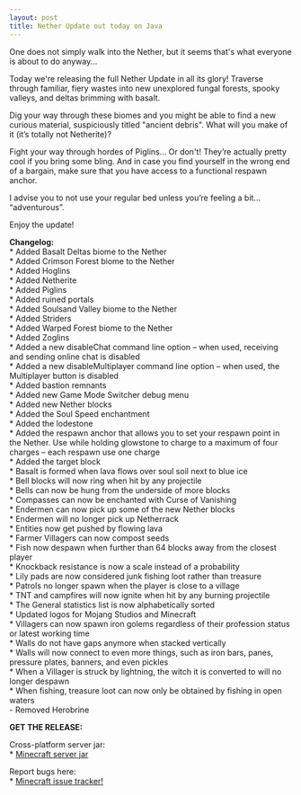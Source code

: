 ```yaml
---
layout: post
title: Nether Update out today on Java
---
```


One does not simply walk into the Nether, but it seems that's what everyone is about to do anyway...<br>

Today we're releasing the full Nether Update in all its glory! Traverse through familiar, fiery wastes into new unexplored fungal forests, spooky valleys, and deltas brimming with basalt.<br>

Dig your way through these biomes and you might be able to find a new curious material, suspiciously titled "ancient debris". What will you make of it (it&rsquo;s totally not Netherite)?<br>

Fight your way through hordes of Piglins&hellip; Or don't! They&rsquo;re actually pretty cool if you bring some bling. And in case you find yourself in the wrong end of a bargain, make sure that you have access to a functional respawn anchor.<br>

I advise you to not use your regular bed unless you&rsquo;re feeling a bit&hellip; &ldquo;adventurous&rdquo;.<br>

Enjoy the update!<br>

**Changelog:**<br>
\* Added Basalt Deltas biome to the Nether<br>
\* Added Crimson Forest biome to the Nether<br>
\* Added Hoglins<br>
\* Added Netherite<br>
\* Added Piglins<br>
\* Added ruined portals<br>
\* Added Soulsand Valley biome to the Nether<br>
\* Added Striders<br>
\* Added Warped Forest biome to the Nether<br>
\* Added Zoglins<br>
\* Added a new disableChat command line option &ndash; when used, receiving and sending online chat is disabled<br>
\* Added a new disableMultiplayer command line option &ndash; when used, the Multiplayer button is disabled<br>
\* Added bastion remnants<br>
\* Added new Game Mode Switcher debug menu<br>
\* Added new Nether blocks<br>
\* Added the Soul Speed enchantment<br>
\* Added the lodestone<br>
\* Added the respawn anchor that allows you to set your respawn point in the Nether. Use while holding glowstone to charge to a maximum of four charges &ndash; each respawn use one charge <br>
\* Added the target block<br>
\* Basalt is formed when lava flows over soul soil next to blue ice<br>
\* Bell blocks will now ring when hit by any projectile<br>
\* Bells can now be hung from the underside of more blocks<br>
\* Compasses can now be enchanted with Curse of Vanishing<br>
\* Endermen can now pick up some of the new Nether blocks<br>
\* Endermen will no longer pick up Netherrack<br>
\* Entities now get pushed by flowing lava<br>
\* Farmer Villagers can now compost seeds<br>
\* Fish now despawn when further than 64 blocks away from the closest player<br>
\* Knockback resistance is now a scale instead of a probability<br>
\* Lily pads are now considered junk fishing loot rather than treasure<br>
\* Patrols no longer spawn when the player is close to a village<br>
\* TNT and campfires will now ignite when hit by any burning projectile<br>
\* The General statistics list is now alphabetically sorted<br>
\* Updated logos for Mojang Studios and Minecraft<br>
\* Villagers can now spawn iron golems regardless of their profession status or latest working time<br>
\* Walls do not have gaps anymore when stacked vertically<br>
\* Walls will now connect to even more things, such as iron bars, panes, pressure plates, banners, and even pickles<br>
\* When a Villager is struck by lightning, the witch it is converted to will no longer despawn<br>
\* When fishing, treasure loot can now only be obtained by fishing in open waters<br>
\- Removed Herobrine<br>

**GET THE RELEASE:**<br>

Cross-platform server jar:<br>
\* [Minecraft server jar](https://launcher.mojang.com/v1/objects/a0d03225615ba897619220e256a266cb33a44b6b/server.jar)<br>

Report bugs here:<br>
\* [Minecraft issue tracker!](https://bugs.mojang.com/browse/MC)<br>
